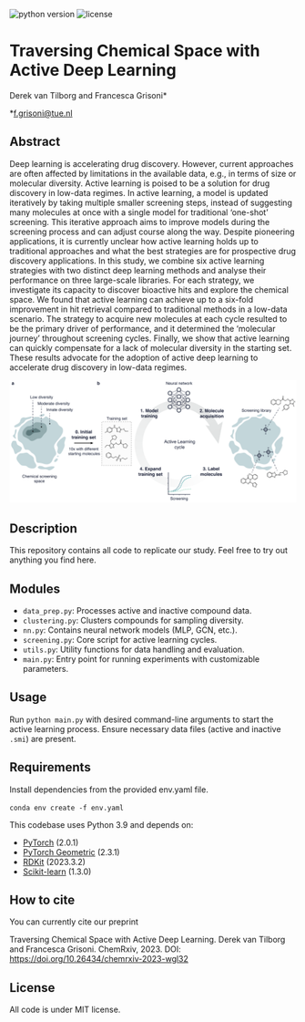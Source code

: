 

![python version](https://img.shields.io/badge/python-v.3.9-blue)
![license](https://img.shields.io/badge/license-MIT-orange)


<h1 id="benchmark-study">Traversing Chemical Space with Active Deep Learning</h1>
Derek van Tilborg and Francesca Grisoni*

*f.grisoni@tue.nl

<h2 id="benchmark-study">Abstract</h2>

Deep learning is accelerating drug discovery. However, current approaches are often affected by limitations in the
available data, e.g., in terms of size or molecular diversity. Active learning is poised to be a solution for drug discovery
in low-data regimes. In active learning, a model is updated iteratively by taking multiple smaller screening steps, instead
of suggesting many molecules at once with a single model for traditional ‘one-shot’ screening. This iterative approach
aims to improve models during the screening process and can adjust course along the way. Despite pioneering
applications, it is currently unclear how active learning holds up to traditional approaches and what the best strategies
are for prospective drug discovery applications. In this study, we combine six active learning strategies with two distinct
deep learning methods and analyse their performance on three large-scale libraries. For each strategy, we investigate its
capacity to discover bioactive hits and explore the chemical space. We found that active learning can achieve up to a
six-fold improvement in hit retrieval compared to traditional methods in a low-data scenario. The strategy to acquire
new molecules at each cycle resulted to be the primary driver of performance, and it determined the ‘molecular journey’
throughout screening cycles. Finally, we show that active learning can quickly compensate for a lack of molecular
diversity in the starting set. These results advocate for the adoption of active deep learning to accelerate drug discovery
in low-data regimes.


![Figure 1](figures/Fig1.png)

 
## Description
This repository contains all code to replicate our study. Feel free to try out anything you find here.

## Modules
- `data_prep.py`: Processes active and inactive compound data.
- `clustering.py`: Clusters compounds for sampling diversity.
- `nn.py`: Contains neural network models (MLP, GCN, etc.).
- `screening.py`: Core script for active learning cycles.
- `utils.py`: Utility functions for data handling and evaluation.
- `main.py`: Entry point for running experiments with customizable parameters.
 
## Usage
Run `python main.py` with desired command-line arguments to start the active learning process. Ensure necessary data files (active and inactive `.smi`) are present.
 
## Requirements
Install dependencies from the provided env.yaml file.

```conda env create -f env.yaml```

This codebase uses Python 3.9 and depends on:
- [PyTorch](https://pytorch.org/) (2.0.1)
- [PyTorch Geometric](https://pytorch-geometric.readthedocs.io/en/latest/) (2.3.1)
- [RDKit](https://www.rdkit.org/) (2023.3.2)
- [Scikit-learn](https://scikit-learn.org/) (1.3.0)


<!-- How to cite-->
<h2 id="How-to-cite">How to cite</h2>
You can currently cite our preprint

Traversing Chemical Space with Active Deep Learning. Derek van Tilborg and Francesca Grisoni.
ChemRxiv, 2023.
DOI: https://doi.org/10.26434/chemrxiv-2023-wgl32


<!-- License-->
<h2 id="License">License</h2>

All code is under MIT license.
